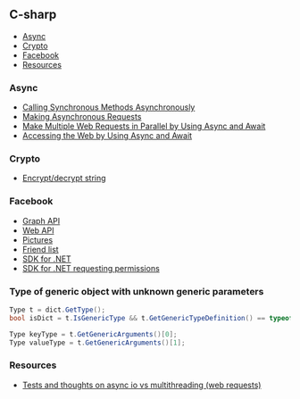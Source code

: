## C-sharp

 - [Async](#async)
 - [Crypto](#crypto)
 - [Facebook](#facebook)
 - [Resources](#resources)
 
### Async

 - [Calling Synchronous Methods Asynchronously](http://msdn.microsoft.com/en-us/library/2e08f6yc.aspx)
 - [Making Asynchronous Requests](http://msdn.microsoft.com/en-us/library/86wf6409.aspx)
 - [Make Multiple Web Requests in Parallel by Using Async and Await](http://msdn.microsoft.com/en-us/library/vstudio/hh696703.aspx)
 - [Accessing the Web by Using Async and Await](http://msdn.microsoft.com/en-us/library/vstudio/hh300224.aspx)

### Crypto

 - [Encrypt/decrypt string](http://stackoverflow.com/questions/202011/encrypt-decrypt-string-in-net)

### Facebook

 - [Graph API](https://developers.facebook.com/docs/graph-api/)
 - [Web API](https://developers.facebook.com/docs/reference/javascript/)
 - [Pictures](https://developers.facebook.com/docs/reference/api/using-pictures/)
 - [Friend list](http://stackoverflow.com/questions/16060479/facebook-api-friends-list)
 - [SDK for .NET](http://facebooksdk.net/docs/web/getting-started/)
 - [SDK for .NET requesting permissions](http://facebooksdk.net/docs/web/permissions/)

### Type of generic object with unknown generic parameters

```csharp
Type t = dict.GetType();
bool isDict = t.IsGenericType && t.GetGenericTypeDefinition() == typeof(Dictionary<,>);

Type keyType = t.GetGenericArguments()[0];
Type valueType = t.GetGenericArguments()[1];
```

### Resources

 - [Tests and thoughts on async io vs multithreading (web requests)](http://www.ducons.com/blog/tests-and-thoughts-on-asynchronous-io-vs-multithreading)
